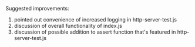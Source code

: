 Suggested improvements:
1) pointed out convenience of increased logging in http-server-test.js
2) discussion of overall functionality of index.js
3) discussion of possible addition to assert function that's featured in http-server-test.js